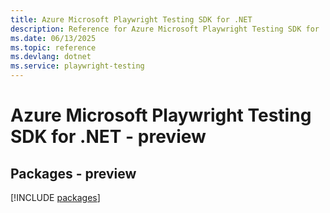 ```yaml
---
title: Azure Microsoft Playwright Testing SDK for .NET
description: Reference for Azure Microsoft Playwright Testing SDK for .NET
ms.date: 06/13/2025
ms.topic: reference
ms.devlang: dotnet
ms.service: playwright-testing
---
```

# Azure Microsoft Playwright Testing SDK for .NET - preview
## Packages - preview
[!INCLUDE [packages](microsoft-playwright-testing-index.md)]